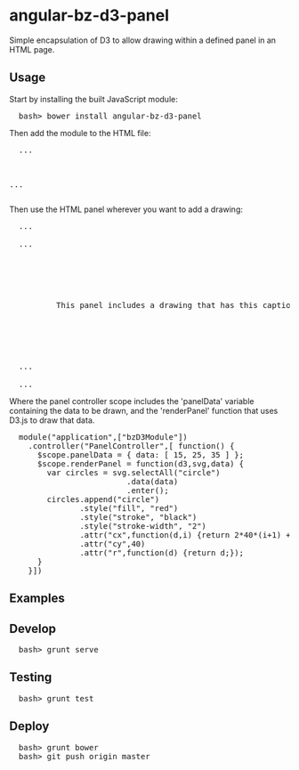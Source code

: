 # angular-bz-d3-panel

Simple encapsulation of D3 to allow drawing within a defined panel in an
HTML page.

## Usage

Start by installing the built JavaScript module:

<pre>
  bash> bower install angular-bz-d3-panel
</pre>

Then add the module to the HTML file:

<pre>
  ...
  <script src="bower_modules/angular-bz-d3-panel/bzD3Panel.min.js" type="text/javascript"></script>
  ...
</pre>

Then use the HTML panel wherever you want to add a drawing:

<pre>
  ...
  <body ng-app="application">
  ...
    <div ng-controller="PanelController">
      <bz-d3-panel data-content="panelData" data-draw="renderPanel">
        <p>
          This panel includes a drawing that has this caption.
        </p>
      </bz-d3-panel>
    </div>
  ...
  </body>
  ...
</pre>

Where the panel controller scope includes the 'panelData' variable
containing the data to be drawn, and the 'renderPanel' function that uses
D3.js to draw that data.

<pre>
  module("application",["bzD3Module"])
    .controller("PanelController",[ function() {
      $scope.panelData = { data: [ 15, 25, 35 ] };
      $scope.renderPanel = function(d3,svg,data) {
        var circles = svg.selectAll("circle")
                         .data(data)
                         .enter();
        circles.append("circle")
               .style("fill", "red")
               .style("stroke", "black")
               .style("stroke-width", "2")
               .attr("cx",function(d,i) {return 2*40*(i+1) + d;})
               .attr("cy",40)
               .attr("r",function(d) {return d;});
      }
    }])
</pre>

## Examples

## Develop

<pre>
  bash> grunt serve
</pre>

## Testing

<pre>
  bash> grunt test
</pre>

## Deploy

<pre>
  bash> grunt bower
  bash> git push origin master
</pre>

